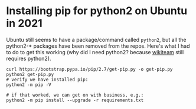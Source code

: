 # Installing pip for python2 on Ubuntu in 2021

Ubuntu still seems to have a package/command called `python2`, but all the python2-* packages have been removed
from the repos. Here's what I had to do to get this working (why did I need python2? because [wikiteam](https://github.com/WikiTeam/wikiteam)
still requires python2).

```
curl https://bootstrap.pypa.io/pip/2.7/get-pip.py -o get-pip.py
python2 get-pip.py
# verify we have installed pip:
python2 -m pip -V

# if that worked, we can get on with business, e.g.:
python2 -m pip install --upgrade -r requirements.txt
```
